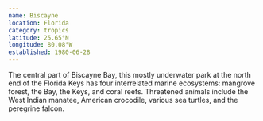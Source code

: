 ```yaml
---
name: Biscayne
location: Florida
category: tropics
latitude: 25.65°N
longitude: 80.08°W
established: 1980-06-28
---
```


The central part of Biscayne Bay, this mostly underwater park at the north end of the Florida Keys has four interrelated marine ecosystems: mangrove forest, the Bay, the Keys, and coral reefs. Threatened animals include the West Indian manatee, American crocodile, various sea turtles, and the peregrine falcon.
